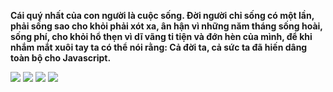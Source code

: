 **Cái quý nhất của con người là cuộc sống. Đời người chỉ sống có một lần, phải sống sao cho khỏi phải xót xa, ân hận vì những năm tháng sống hoài, sống phí, cho khỏi hổ thẹn vì dĩ vãng ti tiện và đớn hèn của mình, để khi nhắm mắt xuôi tay ta có thể nói rằng: Cả đời ta, cả sức ta đã hiến dâng toàn bộ cho Javascript.**
 
![](https://raw.githubusercontent.com/jinshinvn/github-stats/master/generated/overview.svg#gh-dark-mode-only)
![](https://raw.githubusercontent.com/jinshinvn/github-stats/master/generated/overview.svg#gh-light-mode-only)
![](https://raw.githubusercontent.com/jinshinvn/github-stats/master/generated/languages.svg#gh-dark-mode-only)
![](https://raw.githubusercontent.com/jinshinvn/github-stats/master/generated/languages.svg#gh-light-mode-only)
